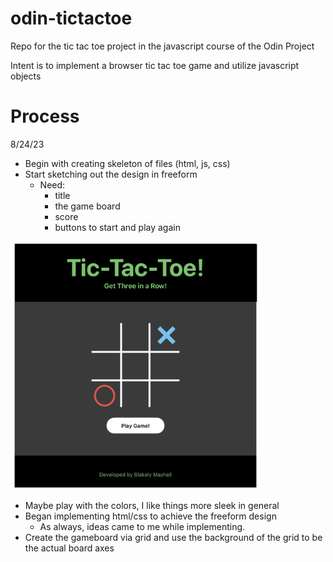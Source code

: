 # odin-tictactoe
Repo for the tic tac toe project in the javascript course of the Odin Project

Intent is to implement a browser tic tac toe game and utilize javascript objects 

# Process

8/24/23
- Begin with creating skeleton of files (html, js, css)
- Start sketching out the design in freeform
    - Need:
        - title
        - the game board
        - score 
        - buttons to start and play again 

<img src="source/freeform_sketch/Screenshot 2023-08-24 at 8.56.21 PM.png" width=400>

- Maybe play with the colors, I like things more sleek in general
- Began implementing html/css to achieve the freeform design
    - As always, ideas came to me while implementing.
- Create the gameboard via grid and use the background of the grid to be the actual board axes